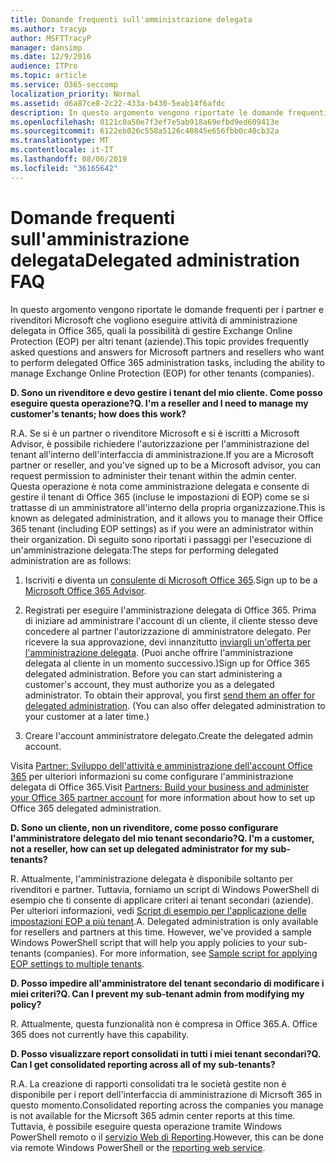 ```yaml
---
title: Domande frequenti sull'amministrazione delegata
ms.author: tracyp
author: MSFTTracyP
manager: dansimp
ms.date: 12/9/2016
audience: ITPro
ms.topic: article
ms.service: O365-seccomp
localization_priority: Normal
ms.assetid: d6a87ce8-2c22-433a-b430-5eab14f6afdc
description: In questo argomento vengono riportate le domande frequenti per i partner e rivenditori Microsoft che vogliono eseguire attività di amministrazione delegata in Office 365, quali la possibilità di gestire Exchange Online Protection (EOP) per altri tenant (aziende).
ms.openlocfilehash: 0121c0a50e7f3ef7e5ab918a69efbd9ed609413e
ms.sourcegitcommit: 6122eb026c558a5126c40845e656fbb0c40cb32a
ms.translationtype: MT
ms.contentlocale: it-IT
ms.lasthandoff: 08/06/2019
ms.locfileid: "36165642"
---
```

# <a name="delegated-administration-faq"></a><span data-ttu-id="6a0fe-103">Domande frequenti sull'amministrazione delegata</span><span class="sxs-lookup"><span data-stu-id="6a0fe-103">Delegated administration FAQ</span></span>

<span data-ttu-id="6a0fe-104">In questo argomento vengono riportate le domande frequenti per i partner e rivenditori Microsoft che vogliono eseguire attività di amministrazione delegata in Office 365, quali la possibilità di gestire Exchange Online Protection (EOP) per altri tenant (aziende).</span><span class="sxs-lookup"><span data-stu-id="6a0fe-104">This topic provides frequently asked questions and answers for Microsoft partners and resellers who want to perform delegated Office 365 administration tasks, including the ability to manage Exchange Online Protection (EOP) for other tenants (companies).</span></span>
  
 <span data-ttu-id="6a0fe-105">**D. Sono un rivenditore e devo gestire i tenant del mio cliente. Come posso eseguire questa operazione?**</span><span class="sxs-lookup"><span data-stu-id="6a0fe-105">**Q. I'm a reseller and I need to manage my customer's tenants; how does this work?**</span></span>
  
<span data-ttu-id="6a0fe-106">R.</span><span class="sxs-lookup"><span data-stu-id="6a0fe-106">A.</span></span> <span data-ttu-id="6a0fe-107">Se si è un partner o rivenditore Microsoft e si è iscritti a Microsoft Advisor, è possibile richiedere l'autorizzazione per l'amministrazione del tenant all'interno dell'interfaccia di amministrazione.</span><span class="sxs-lookup"><span data-stu-id="6a0fe-107">If you are a Microsoft partner or reseller, and you've signed up to be a Microsoft advisor, you can request permission to administer their tenant within the admin center.</span></span> <span data-ttu-id="6a0fe-108">Questa operazione è nota come amministrazione delegata e consente di gestire il tenant di Office 365 (incluse le impostazioni di EOP) come se si trattasse di un amministratore all'interno della propria organizzazione.</span><span class="sxs-lookup"><span data-stu-id="6a0fe-108">This is known as delegated administration, and it allows you to manage their Office 365 tenant (including EOP settings) as if you were an administrator within their organization.</span></span> <span data-ttu-id="6a0fe-109">Di seguito sono riportati i passaggi per l'esecuzione di un'amministrazione delegata:</span><span class="sxs-lookup"><span data-stu-id="6a0fe-109">The steps for performing delegated administration are as follows:</span></span>
  
1. <span data-ttu-id="6a0fe-110">Iscriviti e diventa un [consulente di Microsoft Office 365](https://aka.ms/cloudbenefits).</span><span class="sxs-lookup"><span data-stu-id="6a0fe-110">Sign up to be a [Microsoft Office 365 Advisor](https://aka.ms/cloudbenefits).</span></span>
    
2. <span data-ttu-id="6a0fe-p102">Registrati per eseguire l'amministrazione delegata di Office 365. Prima di iniziare ad amministrare l'account di un cliente, il cliente stesso deve concedere al partner l'autorizzazione di amministratore delegato. Per ricevere la sua approvazione, devi innanzitutto [inviargli un'offerta per l'amministrazione delegata](https://go.microsoft.com/fwlink/?LinkId=396829). (Puoi anche offrire l'amministrazione delegata al cliente in un momento successivo.)</span><span class="sxs-lookup"><span data-stu-id="6a0fe-p102">Sign up for Office 365 delegated administration. Before you can start administering a customer's account, they must authorize you as a delegated administrator. To obtain their approval, you first [send them an offer for delegated administration](https://go.microsoft.com/fwlink/?LinkId=396829). (You can also offer delegated administration to your customer at a later time.)</span></span> 
    
3. <span data-ttu-id="6a0fe-115">Creare l'account amministratore delegato.</span><span class="sxs-lookup"><span data-stu-id="6a0fe-115">Create the delegated admin account.</span></span>
    
<span data-ttu-id="6a0fe-116">Visita [Partner: Sviluppo dell'attività e amministrazione dell'account Office 365](https://go.microsoft.com/fwlink/?LinkId=301485) per ulteriori informazioni su come configurare l'amministrazione delegata di Office 365.</span><span class="sxs-lookup"><span data-stu-id="6a0fe-116">Visit [Partners: Build your business and administer your Office 365 partner account](https://go.microsoft.com/fwlink/?LinkId=301485) for more information about how to set up Office 365 delegated administration.</span></span> 
  
 <span data-ttu-id="6a0fe-117">**D. Sono un cliente, non un rivenditore, come posso configurare l'amministratore delegato del mio tenant secondario?**</span><span class="sxs-lookup"><span data-stu-id="6a0fe-117">**Q. I'm a customer, not a reseller, how can set up delegated administrator for my sub-tenants?**</span></span>
  
<span data-ttu-id="6a0fe-p103">R. Attualmente, l'amministrazione delegata è disponibile soltanto per rivenditori e partner. Tuttavia, forniamo un script di Windows PowerShell di esempio che ti consente di applicare criteri ai tenant secondari (aziende). Per ulteriori informazioni, vedi [Script di esempio per l'applicazione delle impostazioni EOP a più tenant](sample-script-for-applying-eop-settings-to-multiple-tenants.md).</span><span class="sxs-lookup"><span data-stu-id="6a0fe-p103">A. Delegated administration is only available for resellers and partners at this time. However, we've provided a sample Windows PowerShell script that will help you apply policies to your sub-tenants (companies). For more information, see [Sample script for applying EOP settings to multiple tenants](sample-script-for-applying-eop-settings-to-multiple-tenants.md).</span></span>
  
 <span data-ttu-id="6a0fe-122">**D. Posso impedire all'amministratore del tenant secondario di modificare i miei criteri?**</span><span class="sxs-lookup"><span data-stu-id="6a0fe-122">**Q. Can I prevent my sub-tenant admin from modifying my policy?**</span></span>
  
<span data-ttu-id="6a0fe-p104">R. Attualmente, questa funzionalità non è compresa in Office 365.</span><span class="sxs-lookup"><span data-stu-id="6a0fe-p104">A. Office 365 does not currently have this capability.</span></span>
  
 <span data-ttu-id="6a0fe-125">**D. Posso visualizzare report consolidati in tutti i miei tenant secondari?**</span><span class="sxs-lookup"><span data-stu-id="6a0fe-125">**Q. Can I get consolidated reporting across all of my sub-tenants?**</span></span>
  
<span data-ttu-id="6a0fe-126">R.</span><span class="sxs-lookup"><span data-stu-id="6a0fe-126">A.</span></span> <span data-ttu-id="6a0fe-127">La creazione di rapporti consolidati tra le società gestite non è disponibile per i report dell'interfaccia di amministrazione di Micrsoft 365 in questo momento.</span><span class="sxs-lookup"><span data-stu-id="6a0fe-127">Consolidated reporting across the companies you manage is not available for the Micrsoft 365 admin center reports at this time.</span></span> <span data-ttu-id="6a0fe-128">Tuttavia, è possibile eseguire questa operazione tramite Windows PowerShell remoto o il [servizio Web di Reporting](https://go.microsoft.com/fwlink/?LinkId=279926).</span><span class="sxs-lookup"><span data-stu-id="6a0fe-128">However, this can be done via remote Windows PowerShell or the [reporting web service](https://go.microsoft.com/fwlink/?LinkId=279926).</span></span> 
  

